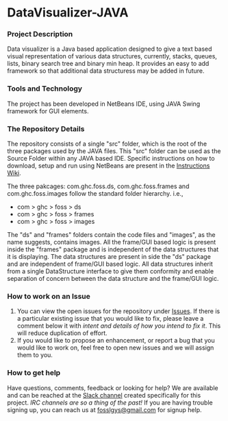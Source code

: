 # DataVisualizer-JAVA

### Project Description
Data visualizer is a Java based application designed to give a text based visual representation of various data structures, currently, stacks, queues, lists, binary search tree and binary min heap. It provides an easy to add framework so that additional data structuress may be added in future.

### Tools and Technology
The project has been developed in NetBeans IDE, using JAVA Swing framework for GUI elements.

### The Repository Details
The repository consists of a single "src" folder, which is the root of the three packages used by the JAVA files. This "src" folder can be used as the Source Folder within any JAVA based IDE. Specific instructions on how to download, setup and run using NetBeans are present in the [Instructions Wiki](https://github.com/FOSSLGYS/DataVisualizer-JAVA/wiki).

The three pakcages: com.ghc.foss.ds, com.ghc.foss.frames and com.ghc.foss.images follow the standard folder hierarchy. i.e.,

* com > ghc > foss > ds
* com > ghc > foss > frames
* com > ghc > foss > images

The "ds" and "frames" folders contain the code files and "images", as the name suggests, contains images. All the frame/GUI based logic is present inside the "frames" package and is independent of the data structures that it is displaying. The data structures are present in side the "ds" package and are independent of frame/GUI based logic. All data structures inherit from a single DataStructure interface to give them conformity and enable separation of concern between the data structure and the frame/GUI logic.

### How to work on an Issue
1. You can view the open issues for the repository under [Issues](https://github.com/FOSSLGYS/DataVisualizer-JAVA/issues). If there is a particular existing issue that you would like to fix, please leave a comment below it with *intent and details of how you intend to fix it*. This will reduce duplication of effort. 
2. If you would like to propose an enhancement, or report a bug that you would like to work on, feel free to open new issues and we will assign them to you.

### How to get help
Have questions, comments, feedback or looking for help? We are available and can be reached at the [Slack channel](https://fosslgys.slack.com) created specifically for this project. *IRC channels are so a thing of the past!* If you are having trouble signing up, you can reach us at fosslgys@gmail.com for signup help.
